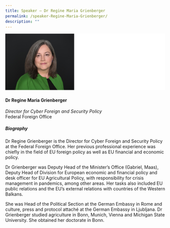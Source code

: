 ```yaml
---
title: Speaker – Dr Regine Maria Grienberger
permalink: /speaker-Regine-Maria-Grienberger/
description: ""
---
```

![](/images/Speakers/Regine%20Grienberger.jpg)

#### **Dr Regine Maria Grienberger**

*Director for Cyber Foreign and Security Policy*  
Federal Foreign Office

##### **Biography**
Dr Regine Grienberger is the Director for Cyber Foreign and Security Policy at the Federal Foreign Office. Her previous professional experience was chiefly in the field of EU foreign policy as well as EU financial and economic policy.

Dr Grienberger was Deputy Head of the Minister’s Office (Gabriel, Maas), Deputy Head of Division for European economic and financial policy and desk officer for EU Agricultural Policy, with responsibility for crisis management in pandemics, among other areas. Her tasks also included EU public relations and the EU’s external relations with countries of the Western Balkans.

She was Head of the Political Section at the German Embassy in Rome and culture, press and protocol attaché at the German Embassy in Ljubljana.
Dr Grienberger studied agriculture in Bonn, Munich, Vienna and Michigan State University. She obtained her doctorate in Bonn.